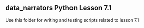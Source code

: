 ## data_narrators Python Lesson 7.1
Use this folder for writing and testing scripts related to lesson 7.1